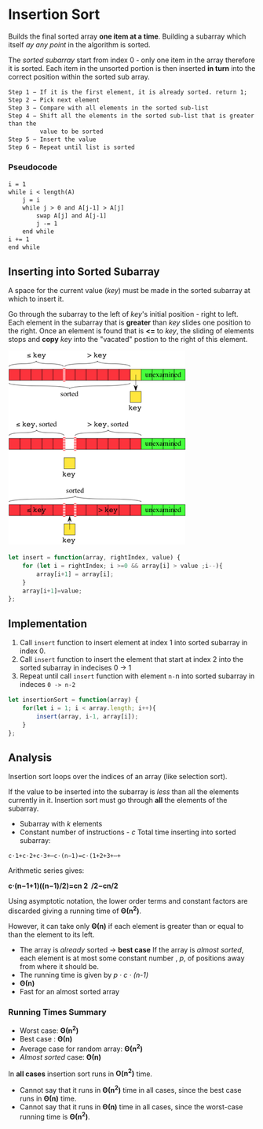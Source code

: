 # Insertion Sort
Builds the final sorted array **one item at a time**. Building a subarray which itself *ay any point* in the algorithm is sorted.

The *sorted subarray* start from index 0 - only one item in the array therefore it is sorted. Each item in the unsorted portion is then inserted **in turn** into the correct position within the sorted sub array.

```
Step 1 − If it is the first element, it is already sorted. return 1;
Step 2 − Pick next element
Step 3 − Compare with all elements in the sorted sub-list
Step 4 − Shift all the elements in the sorted sub-list that is greater than the 
         value to be sorted
Step 5 − Insert the value
Step 6 − Repeat until list is sorted
```
### Pseudocode
```
i = 1
while i < length(A)
    j = i
    while j > 0 and A[j-1] > A[j]
        swap A[j] and A[j-1]
        j -= 1
    end while
i += 1
end while
```

## Inserting into Sorted Subarray
A space for the current value (*key*) must be made in the sorted subarray at which to insert it. 

Go through the subarray to the left of *key*'s initial position - right to left. Each element in the subarray that is **greater** than *key* slides one position to the right. Once an element is found that is **<=** to *key*, the sliding of elements stops and **copy** *key* into the "vacated" postion to the right of this element.

![](../images/2017-08-31-08-08-10.png)

```Javascript
let insert = function(array, rightIndex, value) {
    for (let i = rightIndex; i >=0 && array[i] > value ;i--){
        array[i+1] = array[i];
    }
    array[i+1]=value;
};

```

## Implementation
1. Call `insert` function to insert element at index 1 into sorted subarray in index 0.
2. Call `insert` function to insert the element that start at index 2 into the sorted subarray in indecises 0 -> 1
3. Repeat until call `insert` function with element `n-`n into sorted subarray in indeces `0 -> n-2`
```Javascript
let insertionSort = function(array) {
    for(let i = 1; i < array.length; i++){
        insert(array, i-1, array[i]);
    }
};

```
## Analysis
Insertion sort loops over the indices of an array (like selection sort).

If the value to be inserted into the subarray is *less* than all the elements currently in it. Insertion sort must go through **all** the elements of the subarray.
* Subarray with *k* elements
* Constant number of instructions - *c*
Total time inserting into sorted subarray: 
```
c⋅1+c⋅2+c⋅3+⋯c⋅(n−1)=c⋅(1+2+3+⋯+
```
Arithmetic series gives:

**c⋅(n−1+1)((n−1)/2)=cn
​2
​​ /2−cn/2**

Using asymptotic notation, the lower order terms and constant factors are discarded giving a running time of **&Theta;(n<sup>2</sup>)**.

However, it can take only **&Theta;(n)** if each element is greater than or equal to than the element to its left.
* The array is *already* sorted -> **best case**
If the array is *almost sorted*, each element is at most some constant number , *p*, of positions away from where it should be. 
* The running time is given by *p &middot; c &middot; (n-1)*
* **&Theta;(n)** 
* Fast for an almost sorted array

### Running Times Summary
* Worst case: **&Theta;(n<sup>2</sup>)**
* Best case : **&Theta;(n)** 
* Average case for random array: **&Theta;(n<sup>2</sup>)**
* *Almost sorted* case: **&Theta;(n)** 

In **all cases** insertion sort runs in **O(n<sup>2</sup>)** time.
* Cannot say that it runs in **&Theta;(n<sup>2</sup>)** time in all cases, since the best case runs in **&Theta;(n)** time. 
* Cannot say that it runs in **&Theta;(n)** time in all cases, since the worst-case running time is **&Theta;(n<sup>2</sup>)**.